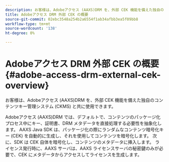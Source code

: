 ```yaml
---
description: お客様は、Adobeアクセス (AAXS)DRM を、外部 CEK 機能を備えた独自のコンテンツキー管理システム (CKMS) と共に使用できます。
title: Adobeアクセス DRM 外部 CEK の概要
source-git-commit: 02ebc3548a254b2a6554f1ab34afbb3ea5f09bb8
workflow-type: tm+mt
source-wordcount: '138'
ht-degree: 0%

---
```


# Adobeアクセス DRM 外部 CEK の概要 {#adobe-access-drm-external-cek-overview}

お客様は、Adobeアクセス (AAXS)DRM を、外部 CEK 機能を備えた独自のコンテンツキー管理システム (CKMS) と共に使用できます。

Adobeアクセス (AAXS)DRM では、デフォルトで、コンテンツのパッケージ化プロセス中にキー、証明書、DRM メタデータを直接処理する必要性を抽象化します。 AAXS Java SDK は、パッケージ化の際にランダムなコンテンツ暗号化キー (CEK) を自動的に生成し、それを使用してコンテンツを暗号化します。 次に、SDK は CEK 自体を暗号化し、コンテンツのメタデータに挿入します。 ライセンス発行時に、AAXS サーバは、AAXS ライセンスサーバの秘密鍵のみが必要で、CEK にメタデータからアクセスしてライセンスを生成します。
